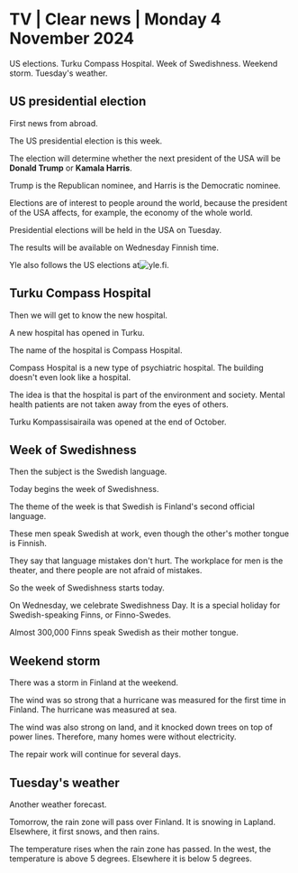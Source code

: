 # TV \| Clear news \| Monday 4 November 2024

US elections. Turku Compass Hospital. Week of Swedishness. Weekend storm. Tuesday's weather.

## US presidential election

First news from abroad.

The US presidential election is this week.

The election will determine whether the next president of the USA will be **Donald Trump** or **Kamala Harris**.

Trump is the Republican nominee, and Harris is the Democratic nominee.

Elections are of interest to people around the world, because the president of the USA affects, for example, the economy of the whole world.

Presidential elections will be held in the USA on Tuesday.

The results will be available on Wednesday Finnish time.

Yle also follows the US elections at![yle.fi](https://yle.fi/t/18-345335/fi).

## Turku Compass Hospital

Then we will get to know the new hospital.

A new hospital has opened in Turku.

The name of the hospital is Compass Hospital.

Compass Hospital is a new type of psychiatric hospital. The building doesn't even look like a hospital.

The idea is that the hospital is part of the environment and society. Mental health patients are not taken away from the eyes of others.

Turku Kompassisairaila was opened at the end of October.

## Week of Swedishness

Then the subject is the Swedish language.

Today begins the week of Swedishness.

The theme of the week is that Swedish is Finland's second official language.

These men speak Swedish at work, even though the other's mother tongue is Finnish.

They say that language mistakes don't hurt. The workplace for men is the theater, and there people are not afraid of mistakes.

So the week of Swedishness starts today.

On Wednesday, we celebrate Swedishness Day. It is a special holiday for Swedish-speaking Finns, or Finno-Swedes.

Almost 300,000 Finns speak Swedish as their mother tongue.

## Weekend storm

There was a storm in Finland at the weekend.

The wind was so strong that a hurricane was measured for the first time in Finland. The hurricane was measured at sea.

The wind was also strong on land, and it knocked down trees on top of power lines. Therefore, many homes were without electricity.

The repair work will continue for several days.

## Tuesday's weather

Another weather forecast.

Tomorrow, the rain zone will pass over Finland. It is snowing in Lapland. Elsewhere, it first snows, and then rains.

The temperature rises when the rain zone has passed. In the west, the temperature is above 5 degrees. Elsewhere it is below 5 degrees.
